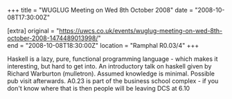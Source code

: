 +++
title = "WUGLUG Meeting on Wed 8th October 2008"
date = "2008-10-08T17:30:00Z"

[extra]
original = "https://uwcs.co.uk/events/wuglug-meeting-on-wed-8th-october-2008-1474489013998/"    
end = "2008-10-08T18:30:00Z"
location = "Ramphal R0.03/4"
+++

Haskell is a lazy, pure, functional programming language - which makes it interesting, but hard to get into. An introductory talk on haskell given by Richard Warburton (mulletron). Assumed knowledge is minimal. Possible pub visit afterwards. A0.23 is part of the business school complex - if you don't know where that is then people will be leaving DCS at 6.10

